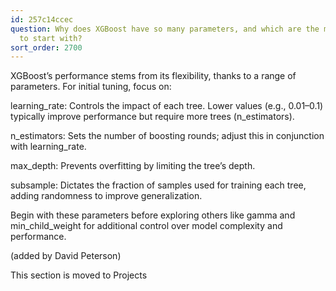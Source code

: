 ```yaml
---
id: 257c14ccec
question: Why does XGBoost have so many parameters, and which are the most critical
  to start with?
sort_order: 2700
---
```


XGBoost’s performance stems from its flexibility, thanks to a range of parameters. For initial tuning, focus on:

learning_rate: Controls the impact of each tree. Lower values (e.g., 0.01–0.1) typically improve performance but require more trees (n_estimators).

n_estimators: Sets the number of boosting rounds; adjust this in conjunction with learning_rate.

max_depth: Prevents overfitting by limiting the tree’s depth.

subsample: Dictates the fraction of samples used for training each tree, adding randomness to improve generalization.

Begin with these parameters before exploring others like gamma and min_child_weight for additional control over model complexity and performance.

(added by David Peterson)

This section is moved to Projects

